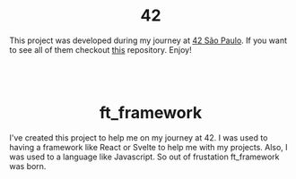 <h1 align="center"><b> 42</b></h1>

This project was developed during my journey at [42 São Paulo](https://github.com/42sp). If you want to see all of them checkout [this](https://github.com/brenohildebrand/42) repository. Enjoy!

</br>
</br>


<h1 align="center">ft_framework</h1>

I've created this project to help me on my journey at 42. I was used to having a framework like React or Svelte to help me with my projects. Also, I was used to a language like Javascript. So out of frustation ft_framework was born.